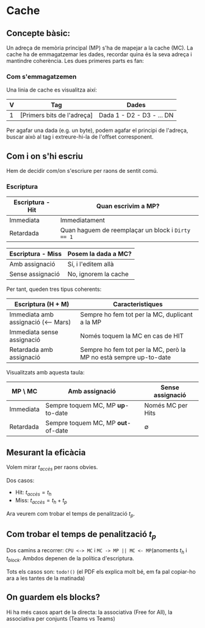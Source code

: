 # Cache

## Concepte bàsic:

Un adreça de memòria principal (MP) s'ha de mapejar a la cache (MC). La cache ha de emmagatzemar les dades, recordar quina és la seva adreça i mantindre coherència. Les dues primeres parts es fan:

### Com s'emmagatzemen

Una linia de cache es visualitza així:

| V | Tag                        | Dades                     |
|---|----------------------------|---------------------------|
| 1 | [Primers bits de l'adreça] | Dada 1 - D2 - D3 - ... DN |

Per agafar una dada (e.g. un byte), podem agafar el principi de l'adreça, buscar això al tag i extreure-hi-la de l'offset corresponent.

## Com i on s'hi escriu

Hem de decidir com/on s'escriure per raons de sentit comú.


### Escriptura

| Escriptura - Hit | Quan escrivim a MP?                               |
|------------------|---------------------------------------------------|
| Immediata        | Immediatament                                     |
| Retardada        | Quan haguem de reemplaçar un block i `Dirty == 1` |

| Escriptura - Miss | Posem la dada a MC?  |
|-------------------|----------------------|
| Amb assignació    | Sí, i l'editem allà  |
| Sense assignació  | No, ignorem la cache |


Per tant, queden tres tipus coherents:

| Escriptura (H + M)                  | Caracteristiques                                                  |
|-------------------------------------|-------------------------------------------------------------------|
| Immediata amb assignació (<-- Mars) | Sempre ho fem tot per la MC, duplicant a la MP                    |
| Immediata sense assignació          | Només toquem la MC en cas de HIT                                  |
| Retardada amb assignació            | Sempre ho fem tot per la MC, però la MP no està sempre up-to-date |

Visualitzats amb aquesta taula:

| MP \\ MC  | Amb assignació                       | Sense assignació  |
|-----------|--------------------------------------|-------------------|
| Immediata | Sempre toquem MC, MP **up**-to-date  | Només MC per Hits |
| Retardada | Sempre toquem MC, MP **out**-of-date | ∅                 |


## Mesurant la eficàcia
Volem mirar $t_{accès}$ per raons obvies.

Dos casos:
- Hit: $t_{accès} = t_h$
- Miss: $t_{accès} = t_h + t_p$

Ara veurem com trobar el temps de penalització $t_p$.

## Com trobar el temps de penalització $t_p$
Dos camins a recorrer: `CPU <-> MC` i `MC -> MP || MC <- MP`(anoments $t_h$ i $t_{block}$. Ambdos depenen de la política d'escriptura.

Tots els casos son: `todo!()` (el PDF els explica molt bé, em fa pal copiar-ho ara a les tantes de la matinada)

## On guardem els blocks?
Hi ha més casos apart de la directa: la associativa (Free for All), la associativa per conjunts (Teams vs Teams)
